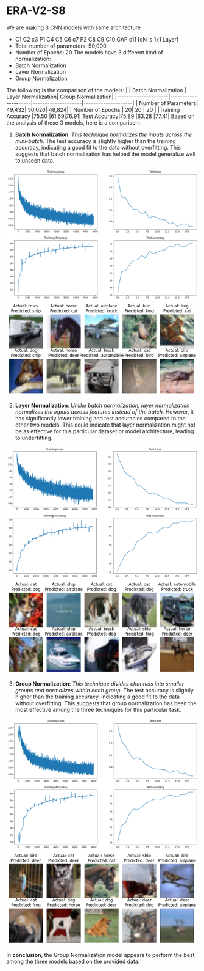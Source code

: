 # ERA-V2-S8
We are making 3 CNN models with same architecture
* 	C1 C2 c3 P1 C4 C5 C6 c7 P2 C8 C9 C10 GAP c11 [cN is 1x1 Layer]
* 	Total number of parameters: 50,000
* 	Number of Epochs: 20
The models have 3 different kind of normalization:
* 	Batch Normalization
* 	Layer Normalization
* 	Group Normalization

The following is the comparison of the models:
|                     | Batch Normalization | Layer Normalization| Group Normalization|
|---------------------|---------------------|--------------------|--------------------|
| Number of Parameters| 49,432| 50,026| 48,824|
| Number of Epochs    | 20| 20 | 20 |
|Training Accuracy	|75.50	|61.69|76.91|
Test Accuracy|75.89	|63.28	|77.41|
Based on the analysis of these 3 models, here is a comparison:
1.	**Batch Normalization**: *This technique normalizes the inputs across the mini-batch.* The test accuracy is slightly higher than the training accuracy, indicating a good fit to the data without overfitting. This suggests that batch normalization has helped the model generalize well to unseen data.

![Batch Normalization Loss and Accuracy Graphs](image.png)
![Batch Normalization Mis-classified Images](image-5.png)

2.	**Layer Normalization**: *Unlike batch normalization, layer normalization normalizes the inputs across features instead of the batch.* However, it has significantly lower training and test accuracies compared to the other two models. This could indicate that layer normalization might not be as effective for this particular dataset or model architecture, leading to underfitting.

![Layer Normalization Loss and Accuracy Graphs](image-1.png)
![Layer Normalization Mis-classified Images](image-4.png)


3.	**Group Normalization**: *This technique divides channels into smaller groups and normalizes within each group*. The test accuracy is slightly higher than the training accuracy, indicating a good fit to the data without overfitting. This suggests that group normalization has been the most effective among the three techniques for this particular task.

![Group Normalization Loss and Accuracy Graphs](image-2.png)
![Group Normalization Mis-classified Images](image-3.png)

In **conclusion**, the Group Normalization model appears to perform the best among the three models based on the provided data. 
